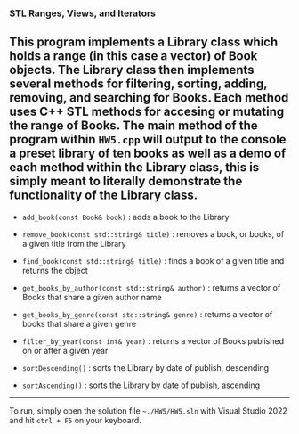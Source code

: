 ### STL Ranges, Views, and Iterators

This program implements a Library class which holds  a range (in this case a vector) of Book objects. The Library 
class then implements several methods for filtering, sorting, adding, removing, and searching for Books. Each method 
uses C++ STL methods for accesing or mutating the range of Books. The main method of the program within ``HW5.cpp`` 
will output to the console a preset library of ten books as well as a demo of each method within the Library class, 
this is simply meant to literally demonstrate the functionality of the Library class.
---
- ``add_book(const Book& book)`` : adds a book to the Library

- ``remove_book(const std::string& title)`` : removes a book, or books, of a given title from the Library

- ``find_book(const std::string& title)`` : finds a book of a given title and returns the object

- ``get_books_by_author(const std::string& author)`` : returns a vector of Books that share a given author name

- ``get_books_by_genre(const std::string& genre)`` : returns a vector of books that share a given genre

- ``filter_by_year(const int& year)`` : returns a vector of Books published on or after a given year

- ``sortDescending()`` : sorts the Library by date of publish, descending

- ``sortAscending()`` : sorts the Library by date of publish, ascending

---

To run, simply open the solution file ``~./HW5/HW5.sln`` with Visual Studio 2022 and hit ``ctrl + F5`` on your keyboard.